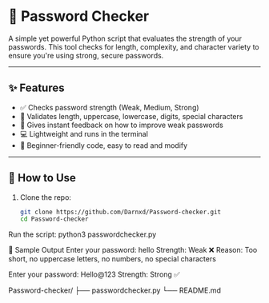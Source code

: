 # 🔐 Password Checker

A simple yet powerful Python script that evaluates the strength of your passwords. This tool checks for length, complexity, and character variety to ensure you're using strong, secure passwords.

---

## ✨ Features

- ✅ Checks password strength (Weak, Medium, Strong)
- 🔡 Validates length, uppercase, lowercase, digits, special characters
- 📢 Gives instant feedback on how to improve weak passwords
- 💻 Lightweight and runs in the terminal
- 🧠 Beginner-friendly code, easy to read and modify

---

## 🚀 How to Use

1. Clone the repo:
   ```bash
   git clone https://github.com/Darnxd/Password-checker.git
   cd Password-checker
Run the script:
python3 passwordchecker.py


🧪 Sample Output
Enter your password: hello
Strength: Weak ❌
Reason: Too short, no uppercase letters, no numbers, no special characters

Enter your password: Hello@123
Strength: Strong ✅


Password-checker/
├── passwordchecker.py
└── README.md



